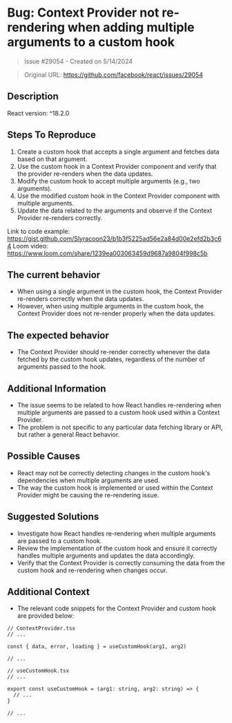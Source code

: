# Bug: Context Provider not re-rendering when adding multiple arguments to a custom hook

> Issue #29054 - Created on 5/14/2024

> Original URL: https://github.com/facebook/react/issues/29054

## Description

React version: ^18.2.0

## Steps To Reproduce
1. Create a custom hook that accepts a single argument and fetches data based on that argument.
2. Use the custom hook in a Context Provider component and verify that the provider re-renders when the data updates.
3. Modify the custom hook to accept multiple arguments (e.g., two arguments).
4. Use the modified custom hook in the Context Provider component with multiple arguments.
5. Update the data related to the arguments and observe if the Context Provider re-renders correctly.

Link to code example: https://gist.github.com/Slyracoon23/b1b3f5225ad56e2a84d00e2efd2b3c64
Loom video: https://www.loom.com/share/1239ea003063459d9687a9804f998c5b

## The current behavior
- When using a single argument in the custom hook, the Context Provider re-renders correctly when the data updates.
- However, when using multiple arguments in the custom hook, the Context Provider does not re-render properly when the data updates.

## The expected behavior
- The Context Provider should re-render correctly whenever the data fetched by the custom hook updates, regardless of the number of arguments passed to the hook.

## Additional Information
- The issue seems to be related to how React handles re-rendering when multiple arguments are passed to a custom hook used within a Context Provider.
- The problem is not specific to any particular data fetching library or API, but rather a general React behavior.

## Possible Causes
- React may not be correctly detecting changes in the custom hook's dependencies when multiple arguments are used.
- The way the custom hook is implemented or used within the Context Provider might be causing the re-rendering issue.

## Suggested Solutions
- Investigate how React handles re-rendering when multiple arguments are passed to a custom hook.
- Review the implementation of the custom hook and ensure it correctly handles multiple arguments and updates the data accordingly.
- Verify that the Context Provider is correctly consuming the data from the custom hook and re-rendering when changes occur.

## Additional Context
- The relevant code snippets for the Context Provider and custom hook are provided below:

```tsx
// ContextProvider.tsx
// ...

const { data, error, loading } = useCustomHook(arg1, arg2)

// ...
```

```tsx
// useCustomHook.tsx
// ...

export const useCustomHook = (arg1: string, arg2: string) => {
  // ...
}

// ...
```

